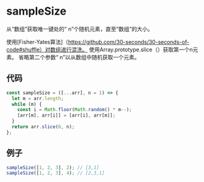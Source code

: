 # sampleSize

从“数组”获取唯一键处的“ n”个随机元素，直至“数组”的大小。

使用[Fisher-Yates算法]（https://github.com/30-seconds/30-seconds-of-code#shuffle）对数组进行混洗。
使用Array.prototype.slice（）获取第一个n元素。
省略第二个参数“ n”以从数组中随机获取一个元素。

## 代码

```js
const sampleSize = ([...arr], n = 1) => {
  let m = arr.length;
  while (m) {
    const i = Math.floor(Math.random() * m--);
    [arr[m], arr[i]] = [arr[i], arr[m]];
  }
  return arr.slice(0, n);
};
```

## 例子

```js
sampleSize([1, 2, 3], 2); // [3,1]
sampleSize([1, 2, 3], 4); // [2,3,1]
```
